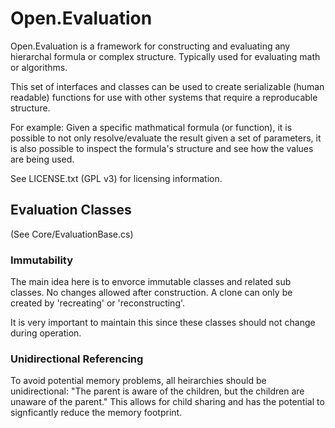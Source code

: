 # Open.Evaluation

Open.Evaluation is a framework for constructing and evaluating any hierarchal formula or complex structure.  Typically used for evaluating math or algorithms.

This set of interfaces and classes can be used to create serializable (human readable) functions for use with other systems that require a reproducable structure.

For example: Given a specific mathmatical formula (or function), it is possible to not only resolve/evaluate the result given a set of parameters, it is also possible to inspect the formula's structure and see how the values are being used.

See LICENSE.txt (GPL v3) for licensing information.

## Evaluation Classes

(See Core/EvaluationBase.cs)

### Immutability 

The main idea here is to envorce immutable classes and related sub classes.
No changes allowed after construction.  A clone can only be created by 'recreating' or 'reconstructing'.

It is very important to maintain this since these classes should not change during operation.

### Unidirectional Referencing

To avoid potential memory problems, all heirarchies should be unidirectional: "The parent is aware of the children, but the children are unaware of the parent."
This allows for child sharing and has the potential to signficantly reduce the memory footprint.